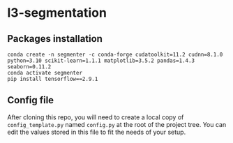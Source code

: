 # l3-segmentation

## Packages installation
```
conda create -n segmenter -c conda-forge cudatoolkit=11.2 cudnn=8.1.0 python=3.10 scikit-learn=1.1.1 matplotlib=3.5.2 pandas=1.4.3 seaborn=0.11.2
conda activate segmenter
pip install tensorflow==2.9.1
```

## Config file
After cloning this repo, you will need to create a local copy of `config_template.py` named `config.py` at the root of the project tree.
You can edit the values stored in this file to fit the needs of your setup.